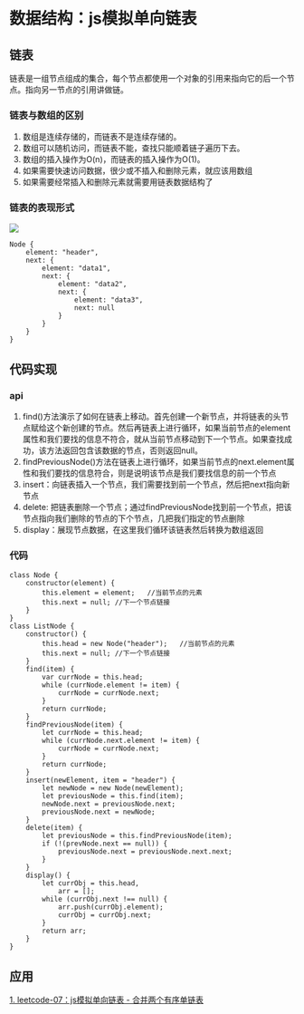 # 数据结构：js模拟单向链表
## 链表
链表是一组节点组成的集合，每个节点都使用一个对象的引用来指向它的后一个节点。指向另一节点的引用讲做链。

### 链表与数组的区别
1. 数组是连续存储的，而链表不是连续存储的。
2. 数组可以随机访问，而链表不能，查找只能顺着链子遍历下去。
3. 数组的插入操作为O(n)，而链表的插入操作为O(1)。
4. 如果需要快速访问数据，很少或不插入和删除元素，就应该用数组
5. 如果需要经常插入和删除元素就需要用链表数据结构了

### 链表的表现形式
![](https://tomz-1253937763.cos.ap-guangzhou.myqcloud.com/img/201904/listNode.png)


```
Node {
    element: "header",
    next: {
        element: "data1",
        next: {
            element: "data2",
            next: {
                element: "data3",
                next: null
            }
        }
    }
}
```

## 代码实现
### api
1. find()方法演示了如何在链表上移动。首先创建一个新节点，并将链表的头节点赋给这个新创建的节点。然后再链表上进行循环，如果当前节点的element属性和我们要找的信息不符合，就从当前节点移动到下一个节点。如果查找成功，该方法返回包含该数据的节点，否则返回null。
2. findPreviousNode()方法在链表上进行循环，如果当前节点的next.element属性和我们要找的信息符合，则是说明该节点是我们要找信息的前一个节点
3. insert：向链表插入一个节点，我们需要找到前一个节点，然后把next指向新节点
4. delete: 把链表删除一个节点；通过findPreviousNode找到前一个节点，把该节点指向我们删除的节点的下个节点，几把我们指定的节点删除
5. display：展现节点数据，在这里我们循环该链表然后转换为数组返回

### 代码

```
class Node {
    constructor(element) {
        this.element = element;   //当前节点的元素
        this.next = null; //下一个节点链接
    }
}
class ListNode {
    constructor() {
        this.head = new Node("header");   //当前节点的元素
        this.next = null; //下一个节点链接
    }
    find(item) {
        var currNode = this.head;
        while (currNode.element != item) {
            currNode = currNode.next;
        }
        return currNode;
    }
    findPreviousNode(item) {
        let currNode = this.head;
        while (currNode.next.element != item) {
            currNode = currNode.next;
        }
        return currNode;
    }
    insert(newElement, item = "header") {
        let newNode = new Node(newElement);
        let previousNode = this.find(item);
        newNode.next = previousNode.next;
        previousNode.next = newNode;
    }
    delete(item) {
        let previousNode = this.findPreviousNode(item);
        if (!(prevNode.next == null)) {
            previousNode.next = previousNode.next.next;
        }
    }
    display() {
        let currObj = this.head,
            arr = [];
        while (currObj.next !== null) {
            arr.push(currObj.element);
            currObj = currObj.next;
        }
        return arr;
    }
}
```

## 应用
[1. leetcode-07：js模拟单向链表 - 合并两个有序单链表](https://www.tomz.club/blog/md/Pragram/algorithm/2019-04/190408.md)